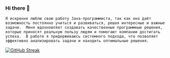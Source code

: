 ### Hi there 👋

`Я искренне люблю свою работу Java-программиста, так как она даёт возможность постоянно учиться и развиваться, решая интересные и важные задачи. 
Меня вдохновляет создавать качественные программные решения, которые приносят реальную пользу людям и помогают компании достигать успеха. 
В работе я придерживаюсь системного подхода, что позволяет эффективно анализировать задачи и находить оптимальные решения.`



<!--


**ivanview23/ivanview23** is a ✨ _special_ ✨ repository because its `README.md` (this file) appears on your GitHub profile.

Here are some ideas to get you started:

- 🔭 I’m currently working on ...
- 🌱 I’m currently learning ...
- 👯 I’m looking to collaborate on ...
- 🤔 I’m looking for help with ...
- 💬 Ask me about ...
- 📫 How to reach me: ...
- 😄 Pronouns: ...
- ⚡ Fun fact: ...
-->

[![GitHub Streak](https://streak-stats.demolab.com/?user=ivanview23&theme=dark)](https://git.io/streak-stats)
